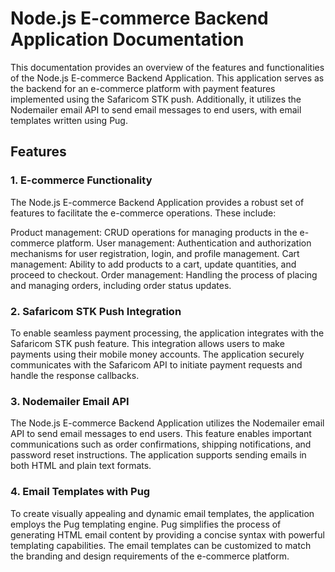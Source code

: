 
# Node.js E-commerce Backend Application Documentation
This documentation provides an overview of the features and functionalities of the Node.js E-commerce Backend Application. 
This application serves as the backend for an e-commerce platform with payment features implemented using the Safaricom STK push. 
Additionally, it utilizes the Nodemailer email API to send email messages to end users, with email templates written using Pug.

## Features
### 1. E-commerce Functionality
The Node.js E-commerce Backend Application provides a robust set of features to facilitate the e-commerce operations. These include:

Product management: CRUD operations for managing products in the e-commerce platform.
User management: Authentication and authorization mechanisms for user registration, login, and profile management.
Cart management: Ability to add products to a cart, update quantities, and proceed to checkout.
Order management: Handling the process of placing and managing orders, including order status updates.
### 2. Safaricom STK Push Integration
To enable seamless payment processing, the application integrates with the Safaricom STK push feature. 
This integration allows users to make payments using their mobile money accounts.
The application securely communicates with the Safaricom API to initiate payment requests and handle the response callbacks.

### 3. Nodemailer Email API
The Node.js E-commerce Backend Application utilizes the Nodemailer email API to send email messages to end users. 
This feature enables important communications such as order confirmations, shipping notifications, and password reset instructions. 
The application supports sending emails in both HTML and plain text formats.

### 4. Email Templates with Pug
To create visually appealing and dynamic email templates, the application employs the Pug templating engine.
Pug simplifies the process of generating HTML email content by providing a concise syntax with powerful templating capabilities. 
The email templates can be customized to match the branding and design requirements of the e-commerce platform.
